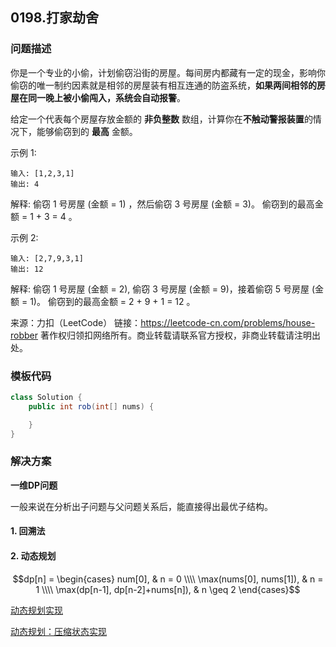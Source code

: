 <script src="https://cdn.bootcss.com/mathjax/2.7.7/MathJax.js?config=TeX-AMS-MML_HTMLorMML"></script>

## 0198.打家劫舍

### 问题描述

你是一个专业的小偷，计划偷窃沿街的房屋。每间房内都藏有一定的现金，影响你偷窃的唯一制约因素就是相邻的房屋装有相互连通的防盗系统，**如果两间相邻的房屋在同一晚上被小偷闯入，系统会自动报警**。

给定一个代表每个房屋存放金额的 **非负整数** 数组，计算你在**不触动警报装置**的情况下，能够偷窃到的 **最高** 金额。

示例 1:

```
输入: [1,2,3,1]
输出: 4
```
解释: 偷窃 1 号房屋 (金额 = 1) ，然后偷窃 3 号房屋 (金额 = 3)。
     偷窃到的最高金额 = 1 + 3 = 4 。


示例 2:

```
输入: [2,7,9,3,1]
输出: 12
```
解释: 偷窃 1 号房屋 (金额 = 2), 偷窃 3 号房屋 (金额 = 9)，接着偷窃 5 号房屋 (金额 = 1)。
     偷窃到的最高金额 = 2 + 9 + 1 = 12 。


来源：力扣（LeetCode）
链接：https://leetcode-cn.com/problems/house-robber
著作权归领扣网络所有。商业转载请联系官方授权，非商业转载请注明出处。

### 模板代码

``` java
class Solution {
    public int rob(int[] nums) {

    }
}
```

### 解决方案

**一维DP问题**

一般来说在分析出子问题与父问题关系后，能直接得出最优子结构。

#### 1. 回溯法



#### 2. 动态规划

$$dp[n] =
\begin{cases}
num[0],  & n = 0 \\\\
\max(nums[0], nums[1]),  & n = 1 \\\\
\max(dp[n-1], dp[n-2]+nums[n]), & n \geq 2
\end{cases}$$

[动态规划实现](qu0198/solu2/Solution.java)

[动态规划：压缩状态实现](qu0198/solu3/Solution.java)